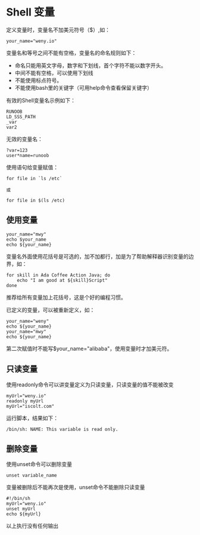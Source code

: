 # Shell 变量

定义变量时，变量名不加美元符号（$）,如：

```shell
your_name="weny.io"
```

变量名和等号之间不能有空格，变量名的命名规则如下：

- 命名只能用英文字母，数字和下划线，首个字符不能以数字开头。
- 中间不能有空格，可以使用下划线
- 不能使用标点符号。
- 不能使用bash里的关键字（可用help命令查看保留关键字）

有效的Shell变量名示例如下：

```shell
RUNOOB
LD_SSS_PATH
_var
var2
```

无效的变量名：

```shell
?var=123
user*name=runoob
```

使用语句给变量赋值：

```shell
for file in `ls /etc`

或

for file in $(ls /etc)
```

## 使用变量

```shell
your_name="mwy"
echo $your_name
echo ${your_name}
```

变量名外面使用花括号是可选的，加不加都行，加是为了帮助解释器识别变量的边界，如：

```shell
for skill in Ada Coffee Action Java; do
    echo "I am good at ${skill}Script"
done
```

推荐给所有变量加上花括号，这是个好的编程习惯。

已定义的变量，可以被重新定义，如：

```shell
your_name="weny"
echo ${your_name}
your_name="mwy"
echo ${your_name}
```

第二次赋值时不能写$your\_name="alibaba"，使用变量时才加美元符。

## 只读变量

使用readonly命令可以讲变量定义为只读变量，只读变量的值不能被改变

```shell
myUrl="weny.io"
readonly myUrl
myUrl="iscolt.com"
```

运行脚本，结果如下：

```shell
/bin/sh: NAME: This variable is read only.
```

## 删除变量

使用unset命令可以删除变量

```shell
unset variable_name
```

变量被删除后不能再次是使用，unset命令不能删除只读变量

```shell
#!/bin/sh
myUrl="weny.io"
unset myUrl
echo ${myUrl}
```

以上执行没有任何输出


